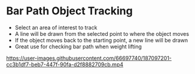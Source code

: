 ﻿# Bar Path Object Tracking
 * Select an area of interest to track
 * A line will be drawn from the selected point to where the object moves
 * If the object moves back to the starting point, a new line will be drawn
 * Great use for checking bar path when weight lifting 
 
https://user-images.githubusercontent.com/66697740/187097201-cc3b1df7-beb7-447f-90fa-d2f8882709cb.mp4
